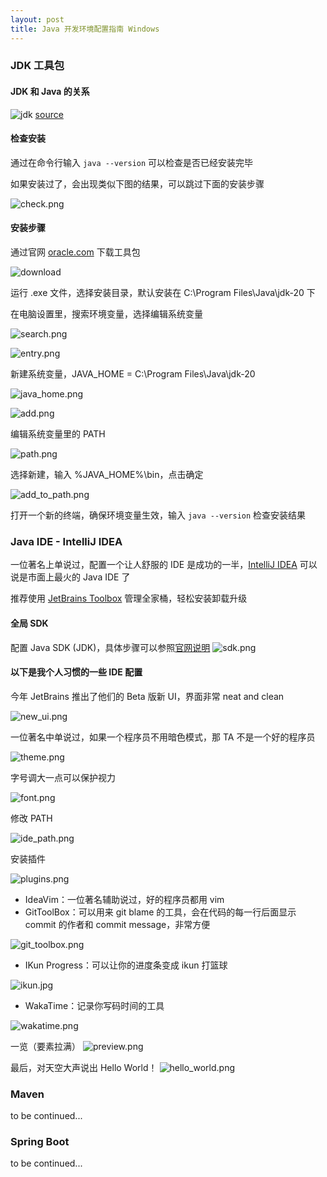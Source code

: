 ```yaml
---
layout: post
title: Java 开发环境配置指南 Windows
---
```

### JDK 工具包
#### JDK 和 Java 的关系

![jdk](/assets/java-setup/jdk.png)
[source]

#### 检查安装
通过在命令行输入 `java --version` 可以检查是否已经安装完毕

如果安装过了，会出现类似下图的结果，可以跳过下面的安装步骤

![check.png](/assets/java-setup/check.png)

#### 安装步骤
通过官网 [oracle.com] 下载工具包

![download](/assets/java-setup/download.png)

运行 .exe 文件，选择安装目录，默认安装在 C:\Program Files\Java\jdk-20 下

在电脑设置里，搜索环境变量，选择编辑系统变量

![search.png](/assets/java-setup/search.png)

![entry.png](/assets/java-setup/entry.png)

新建系统变量，JAVA_HOME = C:\Program Files\Java\jdk-20 

![java_home.png](/assets/java-setup/java_home.png)

![add.png](/assets/java-setup/add.png)

编辑系统变量里的 PATH

![path.png](/assets/java-setup/path.png)

选择新建，输入 %JAVA_HOME%\bin，点击确定

![add_to_path.png](/assets/java-setup/add_to_path.png)

打开一个新的终端，确保环境变量生效，输入 `java --version` 检查安装结果

### Java IDE -  IntelliJ IDEA
一位著名上单说过，配置一个让人舒服的 IDE 是成功的一半，[IntelliJ IDEA] 可以说是市面上最火的 Java IDE 了

推荐使用 [JetBrains Toolbox] 管理全家桶，轻松安装卸载升级

#### 全局 SDK
配置 Java SDK (JDK)，具体步骤可以参照[官网说明]
![sdk.png](/assets/java-setup/sdk.png)

#### 以下是我个人习惯的一些 IDE 配置
今年 JetBrains 推出了他们的 Beta 版新 UI，界面非常 neat and clean

![new_ui.png](/assets/java-setup/new_ui.png)

一位著名中单说过，如果一个程序员不用暗色模式，那 TA 不是一个好的程序员

![theme.png](/assets/java-setup/theme.png)

字号调大一点可以保护视力

![font.png](/assets/java-setup/font.png)

修改 PATH

![ide_path.png](/assets/java-setup/ide_path.png)

安装插件

![plugins.png](/assets/java-setup/plugins.png)

- IdeaVim：一位著名辅助说过，好的程序员都用 vim
- GitToolBox：可以用来 git blame 的工具，会在代码的每一行后面显示 commit 的作者和 commit message，非常方便

![git_toolbox.png](/assets/java-setup/git_toolbox.png)

- IKun Progress：可以让你的进度条变成 ikun 打篮球

![ikun.jpg](/assets/java-setup/ikun.jpg)

- WakaTime：记录你写码时间的工具

![wakatime.png](/assets/java-setup/wakatime.png)

一览（要素拉满）
![preview.png](/assets/java-setup/preview.png)

最后，对天空大声说出 Hello World！
![hello_world.png](/assets/java-setup/hello_world.png)

### Maven
to be continued...

### Spring Boot
to be continued...



[oracle.com]: https://www.oracle.com/java/technologies/downloads/#jdk20-windows
[source]: https://www.infoworld.com/article/3296360/what-is-the-jdk-introduction-to-the-java-development-kit.html
[JetBrains Toolbox]: https://www.jetbrains.com/toolbox-app/
[IntelliJ IDEA]: https://www.jetbrains.com/idea/download/#section=windows
[官网说明]: https://www.jetbrains.com/help/idea/sdk.html
